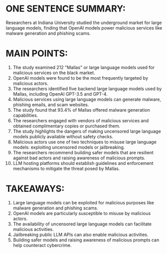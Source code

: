 # ONE SENTENCE SUMMARY:
Researchers at Indiana University studied the underground market for large language models, finding that OpenAI models power malicious services like malware generation and phishing scams.

# MAIN POINTS:

1. The study examined 212 "Mallas" or large language models used for malicious services on the black market.
2. OpenAI models were found to be the most frequently targeted by malicious actors.
3. The researchers identified five backend large language models used by Mallas, including OpenAI GPT-3.5 and GPT-4.
4. Malicious services using large language models can generate malware, phishing emails, and scam websites.
5. The study found that 93.4% of Mallas offered malware generation capabilities.
6. The researchers engaged with vendors of malicious services and obtained complimentary copies or purchased them.
7. The study highlights the dangers of making uncensored large language models publicly available without safety checks.
8. Malicious actors use one of two techniques to misuse large language models: exploiting uncensored models or jailbreaking.
9. The researchers recommend building safer models that are resilient against bad actors and raising awareness of malicious prompts.
10. LLM hosting platforms should establish guidelines and enforcement mechanisms to mitigate the threat posed by Mallas.

# TAKEAWAYS:

1. Large language models can be exploited for malicious purposes like malware generation and phishing scams.
2. OpenAI models are particularly susceptible to misuse by malicious actors.
3. The availability of uncensored large language models can facilitate malicious activities.
4. Jailbreaking public LLM APIs can also enable malicious activities.
5. Building safer models and raising awareness of malicious prompts can help counteract cybercrime.

